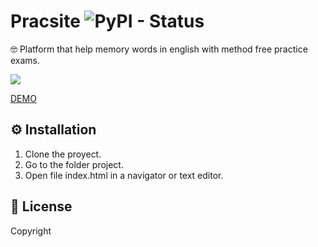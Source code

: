 # Pracsite ![PyPI - Status](https://img.shields.io/badge/status-in%20progress-yellow)
🤓 Platform that help memory words in english with method free practice exams.

![](https://repository-images.githubusercontent.com/282026043/6db36780-dd69-11ea-9aa6-99ef5d6cf668)

[DEMO](https://raulota.github.io/english-platform-front/)

## ⚙ Installation
1. Clone the proyect.
2. Go to the folder project.
3. Open file index.html in a navigator or text editor.

## 📃 License
Copyright
